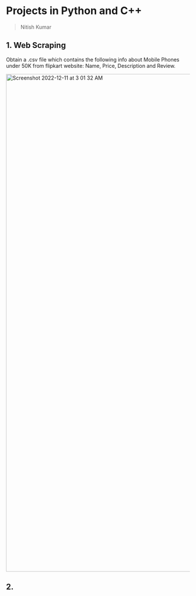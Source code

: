 Projects in Python and C++
======================

> Nitish Kumar
> 
## 1. Web Scraping
Obtain a .csv file which contains the following info about Mobile Phones under 50K from flipkart website: Name, Price, Description and Review.

<img width="1360" alt="Screenshot 2022-12-11 at 3 01 32 AM" src="https://user-images.githubusercontent.com/52539396/206876191-a16bdacf-d594-4087-96f1-2fb2ce533072.png">

## 2.
